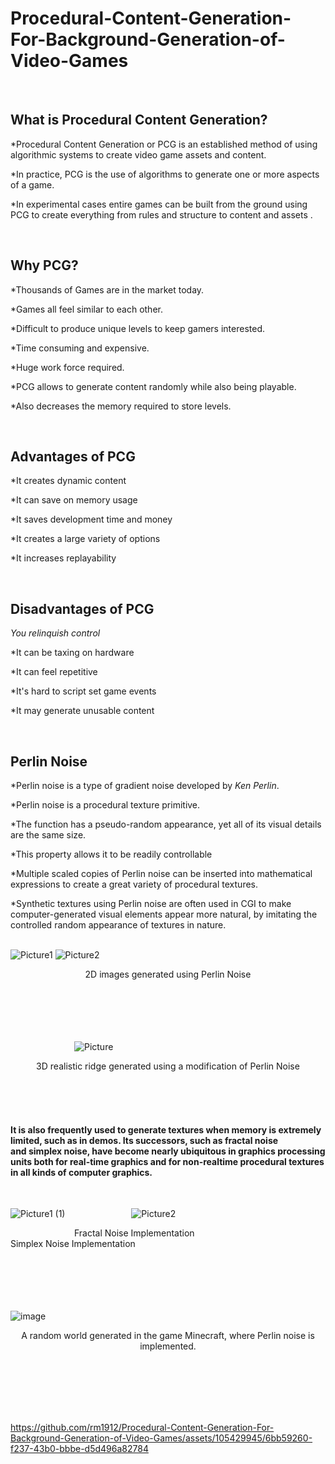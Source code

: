 # Procedural-Content-Generation-For-Background-Generation-of-Video-Games

<br> <!-- Insert an empty line using HTML <br> tag -->
## What is Procedural Content Generation?
*Procedural Content Generation or PCG is an established method of using algorithmic systems to create video game assets and content. 

*In practice, PCG is the use of algorithms to generate one or more aspects of a game.

*In experimental cases entire games can be built from the ground using PCG to create everything from rules and structure to content and assets .

<br> <!-- Insert an empty line using HTML <br> tag -->
## Why PCG?
*Thousands of Games are in the market today.

*Games all feel similar to each other.

*Difficult to produce unique levels to keep gamers interested.

*Time consuming and expensive.

*Huge work force required.

*PCG allows to generate content randomly while also being playable. 

*Also decreases the memory required to store levels.

<br> <!-- Insert an empty line using HTML <br> tag -->
## Advantages of PCG
*It creates dynamic content

*It can save on memory usage

*It saves development time and money

*It creates a large variety of options

*It increases replayability

<br> <!-- Insert an empty line using HTML <br> tag -->
## Disadvantages of PCG
*You relinquish control*

*It can be taxing on hardware

*It can feel repetitive

*It's hard to script set game events

*It may generate unusable content

<br> <!-- Insert an empty line using HTML <br> tag -->
## **Perlin Noise**
*Perlin noise is a type of gradient noise developed by _Ken Perlin_. 

*Perlin noise is a procedural texture primitive.

*The function has a pseudo-random appearance, yet all of its visual details are the same size. 

*This property allows it to be readily controllable

*Multiple scaled copies of Perlin noise can be inserted into mathematical expressions to create a great variety of procedural textures. 

*Synthetic textures using Perlin noise are often used in CGI to make computer-generated visual elements appear more natural, by imitating the controlled random appearance of textures in nature.

<br> <!-- Insert an empty line using HTML <br> tag -->
![Picture1](https://github.com/rm1912/Procedural-Content-Generation-For-Background-Generation-of-Video-Games/assets/105429945/c3a4607e-efd4-4360-bed4-fd3c35a7d2c6)     ![Picture2](https://github.com/rm1912/Procedural-Content-Generation-For-Background-Generation-of-Video-Games/assets/105429945/88ec04b1-a24d-4ba2-be7e-2e5f398b7785)
<div align="center">
  2D images generated using Perlin Noise
</div>

<br> <!-- Insert an empty line using HTML <br> tag -->
<br> <!-- Insert an empty line using HTML <br> tag -->
<br> <!-- Insert an empty line using HTML <br> tag -->
<br> <!-- Insert an empty line using HTML <br> tag -->
<br> <!-- Insert an empty line using HTML <br> tag -->
&emsp;&emsp;&emsp;&emsp;&emsp;&emsp;&emsp;  ![Picture](https://github.com/rm1912/Procedural-Content-Generation-For-Background-Generation-of-Video-Games/assets/105429945/ec9622c8-dc00-4437-8cee-a4f873579853)
<div align="center">
  3D realistic ridge generated using a modification of Perlin Noise
</div>

<br> <!-- Insert an empty line using HTML <br> tag -->
<br> <!-- Insert an empty line using HTML <br> tag -->
<br> <!-- Insert an empty line using HTML <br> tag -->

#### It is also frequently used to generate textures when memory is extremely limited, such as in demos. Its successors, such as fractal noise and simplex noise, have become nearly ubiquitous in graphics processing units both for real-time graphics and for non-realtime procedural textures in all kinds of computer graphics.


<br> <!-- Insert an empty line using HTML <br> tag -->

  ![Picture1 (1)](https://github.com/rm1912/Procedural-Content-Generation-For-Background-Generation-of-Video-Games/assets/105429945/98761231-3d95-4594-8d43-891b11a5242c)  &emsp;&emsp;&emsp;&emsp;&emsp;&emsp;&emsp; ![Picture2](https://github.com/rm1912/Procedural-Content-Generation-For-Background-Generation-of-Video-Games/assets/105429945/497aef4c-f1a5-4311-a726-876a0c3d309d)

&emsp;&emsp;&emsp;&emsp;&emsp;&emsp;&emsp; Fractal Noise Implementation &emsp;&emsp;&emsp;&emsp;&emsp;&emsp;&emsp;&emsp;&emsp;&emsp;&emsp;  Simplex Noise Implementation

<br> <!-- Insert an empty line using HTML <br> tag -->
<br> <!-- Insert an empty line using HTML <br> tag -->
<br> <!-- Insert an empty line using HTML <br> tag -->
<br> <!-- Insert an empty line using HTML <br> tag -->
<br> <!-- Insert an empty line using HTML <br> tag -->
![image](https://github.com/rm1912/Procedural-Content-Generation-For-Background-Generation-of-Video-Games/assets/105429945/111c6bd7-418b-4002-ad91-68ca6263a30c)
<div align="center">
  A random world generated in the game Minecraft, where Perlin noise is implemented.
</div>

<br> <!-- Insert an empty line using HTML <br> tag -->
<br> <!-- Insert an empty line using HTML <br> tag -->
<br> <!-- Insert an empty line using HTML <br> tag -->
<br> <!-- Insert an empty line using HTML <br> tag -->
<br> <!-- Insert an empty line using HTML <br> tag -->





https://github.com/rm1912/Procedural-Content-Generation-For-Background-Generation-of-Video-Games/assets/105429945/6bb59260-f237-43b0-bbbe-d5d496a82784























